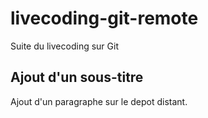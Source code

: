 # livecoding-git-remote

Suite du livecoding sur Git

## Ajout d'un sous-titre

Ajout d'un paragraphe sur le depot distant.
